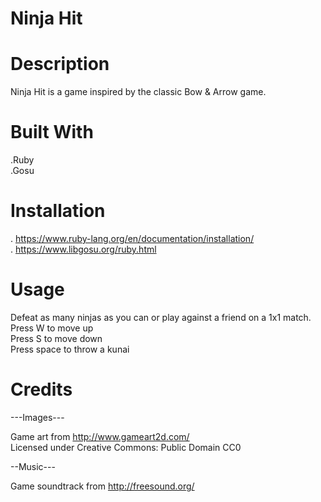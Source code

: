 # Ninja Hit

# Description

Ninja Hit is a game inspired by the classic Bow & Arrow game.

# Built With

.Ruby <br>
.Gosu

# Installation
. https://www.ruby-lang.org/en/documentation/installation/ <br>
. https://www.libgosu.org/ruby.html

# Usage
Defeat as many ninjas as you can or play against a friend on a 1x1 match. <br>
Press W to move up <br>
Press S to move down <br>
Press space to throw a kunai

# Credits
---Images---

Game art from http://www.gameart2d.com/ <br>
Licensed under Creative Commons: Public Domain CC0

--Music---

Game soundtrack from http://freesound.org/
